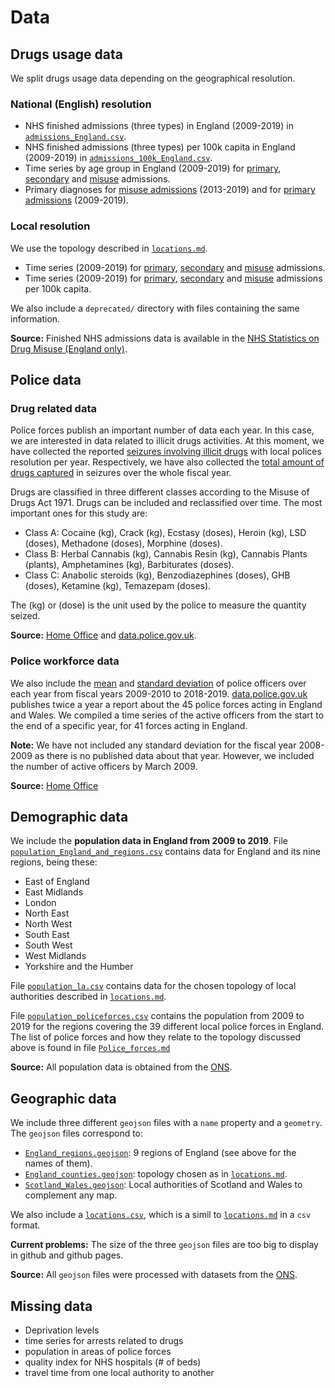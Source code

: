 # Data

## Drugs usage data

We split drugs usage data depending on the geographical resolution.

### National (English) resolution

- NHS finished admissions (three types) in England (2009-2019) in [`admissions_England.csv`](https://github.com/LeonardoCastro/BritishDrugDynamics/tree/master/data/drugs_usage/national_resolution/admissions_England.csv).
- NHS finished admissions (three types) per 100k capita in England (2009-2019) in [`admissions_100k_England.csv`](https://github.com/LeonardoCastro/BritishDrugDynamics/tree/master/data/drugs_usage/national_resolution/admissions_100k_England.csv).
- Time series by age group in England (2009-2019) for [primary](https://github.com/LeonardoCastro/BritishDrugDynamics/tree/master/data/drugs_usage/national_resolution/primary_age.csv), [secondary](https://github.com/LeonardoCastro/BritishDrugDynamics/tree/master/data/drugs_usage/national_resolution/secondary_age.csv) and [misuse](https://github.com/LeonardoCastro/BritishDrugDynamics/tree/master/data/drugs_usage/national_resolution/misuse_age.csv) admissions.
- Primary diagnoses for [misuse admissions](https://github.com/LeonardoCastro/BritishDrugDynamics/tree/master/data/drugs_usage/national_resolution/misuse_diagnoses.csv) (2013-2019) and for [primary admissions](https://github.com/LeonardoCastro/BritishDrugDynamics/tree/master/data/drugs_usage/national_resolution/primary_diagnoses.csv) (2009-2019).

### Local resolution

We use the topology described in [`locations.md`](https://github.com/LeonardoCastro/BritishDrugDynamics/blob/master/tables/Locations.md).

- Time series (2009-2019) for [primary](https://github.com/LeonardoCastro/BritishDrugDynamics/tree/master/data/drugs_usage/local_resolution/primary.csv), [secondary](https://github.com/LeonardoCastro/BritishDrugDynamics/tree/master/data/drugs_usage/local_resolution/secondary.csv) and [misuse](https://github.com/LeonardoCastro/BritishDrugDynamics/tree/master/data/drugs_usage/local_resolution/misuse.csv) admissions.
- Time series (2009-2019) for [primary](https://github.com/LeonardoCastro/BritishDrugDynamics/tree/master/data/drugs_usage/local_resolution/primary_100k.csv), [secondary](https://github.com/LeonardoCastro/BritishDrugDynamics/tree/master/data/drugs_usage/local_resolution/secondary_100k.csv) and [misuse](https://github.com/LeonardoCastro/BritishDrugDynamics/tree/master/data/drugs_usage/local_resolution/misuse_100k.csv) admissions per 100k capita.

We also include a `deprecated/` directory with files containing the same information.

**Source:** Finished NHS admissions data is available in the [NHS Statistics on Drug Misuse (England only)](https://digital.nhs.uk/data-and-information/publications/statistical/statistics-on-drug-misuse).

## Police data

### Drug related data

Police forces publish an important number of data each year. In this case, we are interested in data related to illicit drugs activities. At this moment, we have collected the reported [seizures involving illicit drugs](https://github.com/LeonardoCastro/BritishDrugDynamics/tree/master/data/police_data/seizures) with local polices resolution per year. Respectively, we have also collected the [total amount of drugs captured](https://github.com/LeonardoCastro/BritishDrugDynamics/tree/master/data/police_data/quantities) in seizures over the whole fiscal year.

Drugs are classified in three different classes according to the Misuse of Drugs Act 1971. Drugs can be included and reclassified over time. The most important ones for this study are:
- Class A: Cocaine (kg), Crack (kg), Ecstasy (doses), Heroin (kg), LSD (doses), Methadone (doses), Morphine (doses).
- Class B: Herbal Cannabis (kg), Cannabis Resin (kg), Cannabis Plants (plants), Amphetamines (kg), Barbiturates (doses).
- Class C: Anabolic steroids (kg), Benzodiazephines (doses), GHB (doses), Ketamine (kg), Temazepam (doses).

The (kg) or (dose) is the unit used by the police to measure the quantity seized.

**Source:** [Home Office](https://www.gov.uk/government/collections/seizures-of-drugs-in-england-and-wales) and [data.police.gov.uk](https://data.police.uk/).

### Police workforce data

We also include the [mean](https://github.com/LeonardoCastro/BritishDrugDynamics/blob/master/data/police_data/workforce/workforce_mean.csv) and [standard deviation](https://github.com/LeonardoCastro/BritishDrugDynamics/blob/master/data/police_data/workforce/workforce_std.csv) of police officers over each year from fiscal years 2009-2010 to 2018-2019. [data.police.gov.uk](https://data.police.uk/) publishes twice a year a report about the 45 police forces acting in England and Wales. We compiled a time series of the active officers from the start to the end of a specific year, for 41 forces acting in England.

**Note:** We have not included any standard deviation for the fiscal year 2008-2009 as there is no published data about that year. However, we included the number of active officers by March 2009.

**Source:** [Home Office](https://www.gov.uk/government/collections/police-workforce-england-and-wales)


## Demographic data

We include the **population data in England from 2009 to 2019**. File [`population_England_and_regions.csv`](https://github.com/LeonardoCastro/BritishDrugDynamics/tree/master/data/demographic/population_England_and_regions.csv) contains data for England and its nine regions, being these:
- East of England
- East Midlands
- London
- North East
- North West
- South East
- South West
- West Midlands
- Yorkshire and the Humber

File [`population_la.csv`](https://github.com/LeonardoCastro/BritishDrugDynamics/tree/master/data/demographic/population_la.csv) contains data for the chosen topology of local authorities described in [`locations.md`](https://github.com/LeonardoCastro/BritishDrugDynamics/blob/master/tables/Locations.md).

File [`population_policeforces.csv`](https://github.com/LeonardoCastro/BritishDrugDynamics/tree/master/data/demographic/population_policeforces.csv) contains the population from 2009 to 2019 for the regions covering the 39 different local police forces in England. The list of police forces and how they relate to the topology discussed above is found in file [`Police_forces.md`]((https://github.com/LeonardoCastro/BritishDrugDynamics/blob/master/tables/Police_forces.md))

**Source:** All population data is obtained from the [ONS](https://www.ons.gov.uk/peoplepopulationandcommunity/populationandmigration/populationestimates/datasets/populationestimatesforukenglandandwalesscotlandandnorthernireland).

## Geographic data

We include three different `geojson` files with a `name` property and a `geometry`.
The `geojson` files correspond to:
- [`England_regions.geojson`](https://github.com/LeonardoCastro/BritishDrugDynamics/tree/master/data/geographic/England_regions.geojson): 9 regions of England (see above for the names of them).
- [`England_counties.geojson`](https://github.com/LeonardoCastro/BritishDrugDynamics/tree/master/data/geographic/England_counties.geojson): topology chosen as in [`locations.md`](https://github.com/LeonardoCastro/BritishDrugDynamics/blob/master/tables/Locations.md).
- [`Scotland_Wales.geojson`](https://github.com/LeonardoCastro/BritishDrugDynamics/tree/master/data/geographic/Scotland_Wales.geojson): Local authorities of Scotland and Wales to complement any map.

We also include a [`locations.csv`](https://github.com/LeonardoCastro/BritishDrugDynamics/tree/master/data/geographic/locations.csv), which is a simil to [`locations.md`](https://github.com/LeonardoCastro/BritishDrugDynamics/blob/master/tables/Locations.md) in a `csv` format.


**Current problems:** The size of the three `geojson` files are too big to display in github and github pages.

**Source:** All `geojson` files were processed with datasets from the [ONS](https://geoportal.statistics.gov.uk/search?collection=Document&sort=name&tags=all(MAP_ADM)).


## Missing data

- Deprivation levels
- time series for arrests related to drugs
- population in areas of police forces
- quality index for NHS hospitals (# of beds)
- travel time from one local authority to another
